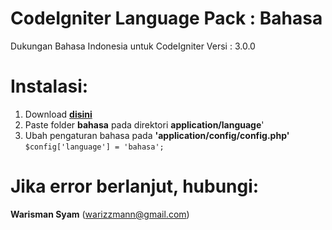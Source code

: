 CodeIgniter Language Pack : Bahasa
==========
Dukungan Bahasa Indonesia untuk CodeIgniter Versi : 3.0.0

Instalasi:
==========
1. Download <strong><a target="_blank" href="https://github.com/warizzmann/codigniter-language-bahasa/archive/master.zip">disini</a></strong>
2. Paste folder <strong>bahasa</strong> pada direktori <strong>application/language</strong>'
3. Ubah pengaturan bahasa pada <strong>'application/config/config.php'</strong> <br>
   <code>$config['language']	= 'bahasa';</code>

Jika error berlanjut, hubungi:
========
<strong>Warisman Syam</strong>
(warizzmann@gmail.com)
